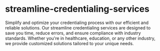 # streamline-credentialing-services
Simplify and optimize your credentialing process with our efficient and reliable solutions. Our streamline credentialing services are designed to save you time, reduce errors, and ensure compliance with industry standards. Whether you're in healthcare, education, or any other industry, we provide customized solutions tailored to your unique needs.
